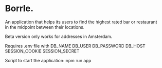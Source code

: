 # Borrle.

An application that helps its users to find the highest rated bar or restaurant in the midpoint between their locations.

Beta version only works for addresses in Amsterdam. 

Requires .env file with
DB_NAME
DB_USER
DB_PASSWORD
DB_HOST
SESSION_COOKIE
SESSION_SECRET

Script to start the application:
npm run app
